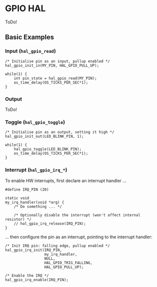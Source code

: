 # GPIO HAL

ToDo!

## Basic Examples

### Input (`hal_gpio_read`)
```
/* Initialise pin as an input, pullup enabled */
hal_gpio_init_in(MY_PIN, HAL_GPIO_PULL_UP);

while(1) {
    int pin_state = hal_gpio_read(MY_PIN);
    os_time_delay(OS_TICKS_PER_SEC*1);
}
```

### Output

ToDo!

### Toggle (`hal_gpio_toggle`)

```
/* Initialise pin as an output, setting it high */
hal_gpio_init_out(LED_BLINK_PIN, 1);

while(1) {
    hal_gpio_toggle(LED_BLINK_PIN);
    os_time_delay(OS_TICKS_PER_SEC*1);
}
```

### Interrupt (`hal_gpio_irq_*`)

To enable HW interrupts, first declare an interrupt handler ...

```
#define IRQ_PIN (20)

static void
my_irq_handler(void *arg) {
    /* Do something ... */

    /* Optionally disable the interrupt (won't affect internal resistor) */
    // hal_gpio_irq_release(IRQ_PIN);
}
```

... then configure the pin as an interrupt, pointing to the interrupt handler:

```
/* Init IRQ pin: falling edge, pullup enabled */
hal_gpio_irq_init(IRQ_PIN,
                  my_irq_handler,
                  NULL,
                  HAL_GPIO_TRIG_FALLING,
                  HAL_GPIO_PULL_UP);

/* Enable the IRQ */
hal_gpio_irq_enable(IRQ_PIN);
```
